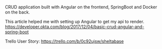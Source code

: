 CRUD application built with Angular on the frontend, SpringBoot and Docker on the back. 

This article helped me with setting up Angular to get my api to render. 
https://developer.okta.com/blog/2017/12/04/basic-crud-angular-and-spring-boot

Trello User Story: https://trello.com/b/0c92ujsw/sheltabase
